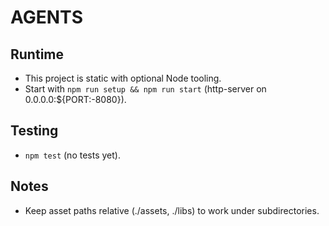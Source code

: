 # AGENTS

## Runtime
- This project is static with optional Node tooling.
- Start with `npm run setup && npm run start` (http-server on 0.0.0.0:${PORT:-8080}).

## Testing
- `npm test` (no tests yet).

## Notes
- Keep asset paths relative (./assets, ./libs) to work under subdirectories.
